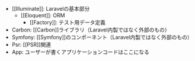 * [[Illuminate]]: Laravelの基本部分
	- [[Eloquent]]: ORM
		- [[Factory]]: テスト用データ定義
* Carbon: [[Carbon]]ライブラリ（Laravel内製ではなく外部のもの）
* Symfony: [[Symfony]]のコンポーネント（Laravel内製ではなく外部のもの）
* Psr: [[PSR]]関連
* App: ユーザーが書くアプリケーションコードはここになる